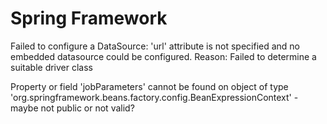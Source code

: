 
# Spring Framework
Failed to configure a DataSource: 'url' attribute is not specified and no embedded datasource could be configured.
Reason: Failed to determine a suitable driver class

Property or field 'jobParameters' cannot be found on object of type 'org.springframework.beans.factory.config.BeanExpressionContext' - maybe not public or not valid?
